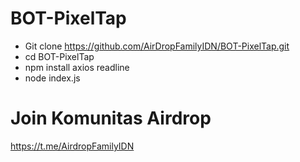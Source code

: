 # BOT-PixelTap

- Git clone https://github.com/AirDropFamilyIDN/BOT-PixelTap.git
- cd BOT-PixelTap
- npm install axios readline
- node index.js

# Join Komunitas Airdrop 
https://t.me/AirdropFamilyIDN
